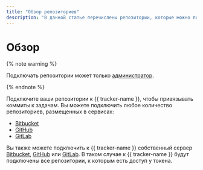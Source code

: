 ```yaml
---
title: "Обзор репозиториев"
description: "В данной статье перечислены репозитории, которые можно подключить к {{ tracker-full-name }}."
---
```


# Обзор

{% note warning %}

Подключать репозитории может только [администратор](../role-model.md).

{% endnote %}

Подключите ваши репозитории к {{ tracker-name }}, чтобы привязывать коммиты к задачам. Вы можете подключить любое количество репозиториев, размещенных в сервисах:

* [Bitbucket](bitbucket.md#repo)
* [GitHub](github.md#repo)
* [GitLab](gitlab.md#repo)

Вы также можете подключить к {{ tracker-name }} собственный сервер [Bitbucket](bitbucket.md#on-premise), [GitHub](github.md#on-premise) или [GitLab](gitlab.md#on-premise). В таком случае к {{ tracker-name }} будут подключены все репозитории, к которым есть доступ у токена.
